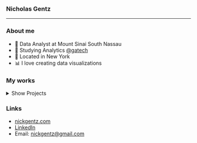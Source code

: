 ### Nicholas Gentz <br>
---
### About me
- 🏥 Data Analyst at Mount Sinai South Nassau 
- 🐝 Studying Analytics [@gatech](https://github.com/gatech)
- 🍎 Located in New York
- 📊 I love creating data visualizations

### My works
<details>
<summary>Show Projects</summary>

| Project | Description | Link |
|----------|--------------|------|
| MTA EDA & ML | Subway ridership trends, Random Forest Regression | [GitHub](..) |
| Newsvendor Simulation | Monte Carlo optimization app | [GitHub](..) |
| Tableau data | visualization | [GitHub](..) |
</details>

### Links
- [nickgentz.com](https://www.nickgentz.com/)
- [LinkedIn](https://www.linkedin.com/in/nickgentz/)
- Email: nickgentz@gmail.com

<!--
**nGentz/nGentz** is a ✨ _special_ ✨ repository because its `README.md` (this file) appears on your GitHub profile.

Here are some ideas to get you started:

- 🔭 I’m currently working on ...
- 🌱 I’m currently learning ...
- 👯 I’m looking to collaborate on ...
- 🤔 I’m looking for help with ...
- 💬 Ask me about ...
- 📫 How to reach me: ...
- 😄 Pronouns: ...
- ⚡ Fun fact: ...
-->
